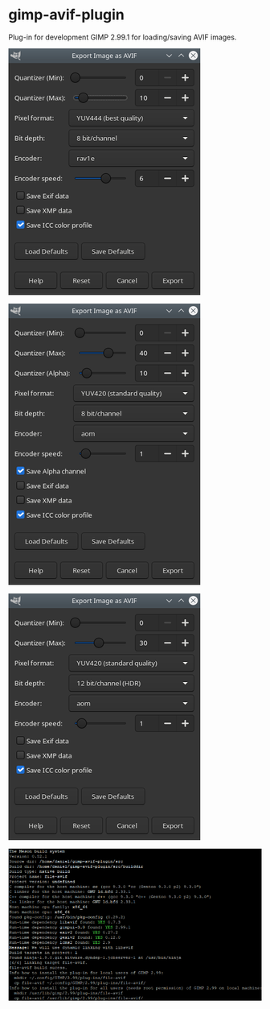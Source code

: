 # gimp-avif-plugin
Plug-in for development GIMP 2.99.1 for loading/saving AVIF images.

![Saving AVIF image without transparency](img/export_avif.png)

![Saving AVIF image with transparency](img/export_avif_alpha.png)

![Saving AVIF image with 12bit depth](img/export_avif_12bit.png)

![Build process using ./build_file-avif.sh](img/build_file-avif.png)
